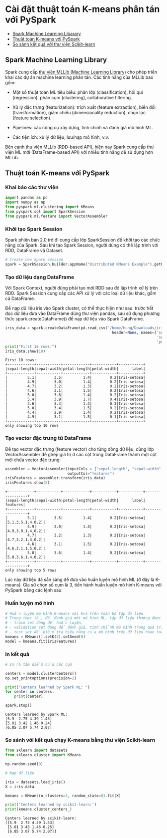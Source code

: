 # Cài đặt thuật toán K-means phân tán với PySpark

- [Spark Machine Learning Libarary](#mllib)
- [Thuật toán K-means với PySpark](#spark_kmeans)
- [So sánh kết quả với thư viện Scikit-learn](#comparison)

## Spark Machine Learning Library <a name="mllib"/>

Spark cung cấp [thư viện MLLib (Machine Learning Library)](https://spark.apache.org/docs/3.1.1/ml-guide.html) cho phép triển khai các dự án machine learning phân tán. Các tính năng của MLLib bao gồm:
- Một số thuật toán ML tiêu biểu: phân lớp (classification), hồi qui (regression), phân cụm (clustering), collaborative filtering.
- Xử lý đặc trưng (featurization): trích xuất (feature extraction), biến đối (transformation), giảm chiều (dimensionality reduction), chọn lọc (feature selection).

- Pipelines: các công cụ xây dựng, tinh chỉnh và đánh giá mô hình ML.
- Các tiện ích: xử lý dữ liệu, lưu/nạp mô hình, v.v.

Bên cạnh thư viện MLLib (RDD-based API), hiện nay Spark cung cấp thư viện ML mới (DataFrame-based API) với nhiều tính năng dễ sử dụng hơn MLLib. 

## Thuật toán K-means với PySpark <a name="spark_kmeans"/>
### Khai báo các thư viện 


```python
import pandas as pd
import numpy as np
from pyspark.ml.clustering import KMeans
from pyspark.sql import SparkSession
from pyspark.ml.feature import VectorAssembler
```

### Khởi tạo Spark Session

Spark phiên bản 2.0 trở đi cung cấp lớp SparkSession để khởi tạo các chức năng của Spark. Sau khi tạo Spark Session, người dùng có thể lập trình với RDD, DataFrame và Dataset. 


```python
# Create new Spark session
spark = SparkSession.builder.appName("Distributed KMeans Example").getOrCreate()
```

### Tạo dữ liệu dạng DataFrame

Với Spark Context, người dùng phải tạo mới RDD sau đó lập trình xử lý trên RDD. Spark Session cung cấp các API xử lý với các loại dữ liệu khác, gồm cả DataFrame.

Để nạp dữ liệu iris vào Spark cluster, có thể thực hiện như sau: trước hết đọc dữ liệu đưa vào DataFrame dùng thư viện pandas, sau sử dụng phương thức spark.createDataFrame() để nạp dữ liệu vào Spark DataFrame.


```python
iris_data = spark.createDataFrame(pd.read_csv('/home/hung/Downloads/iris.data', 
                                                header=None, names=['sepal-length',
                                                                    'sepal-width', 'petal-length', 
                                                                    'petal-width','label']))
print("First 10 rows:")
iris_data.show(10)
```

    First 10 rows:
    +------------+-----------+------------+-----------+-----------+
    |sepal-length|sepal-width|petal-length|petal-width|      label|
    +------------+-----------+------------+-----------+-----------+
    |         5.1|        3.5|         1.4|        0.2|Iris-setosa|
    |         4.9|        3.0|         1.4|        0.2|Iris-setosa|
    |         4.7|        3.2|         1.3|        0.2|Iris-setosa|
    |         4.6|        3.1|         1.5|        0.2|Iris-setosa|
    |         5.0|        3.6|         1.4|        0.2|Iris-setosa|
    |         5.4|        3.9|         1.7|        0.4|Iris-setosa|
    |         4.6|        3.4|         1.4|        0.3|Iris-setosa|
    |         5.0|        3.4|         1.5|        0.2|Iris-setosa|
    |         4.4|        2.9|         1.4|        0.2|Iris-setosa|
    |         4.9|        3.1|         1.5|        0.1|Iris-setosa|
    +------------+-----------+------------+-----------+-----------+
    only showing top 10 rows
    


### Tạo vector đặc trưng từ DataFrame

Để tạo vector đặc trưng (feature vector) cho từng dòng dữ liệu, dùng lớp VectorAssembler để ghép giá trị ở các cột trong DataFrame thành một cột mới chứa vector đặc trưng:


```python
assembler = VectorAssembler(inputCols = ["sepal-length", "sepal-width", "petal-length", "petal-width"], 
                            outputCol="features") 
irisFeatures = assembler.transform(iris_data) 
irisFeatures.show(5)
```

    +------------+-----------+------------+-----------+-----------+-----------------+
    |sepal-length|sepal-width|petal-length|petal-width|      label|         features|
    +------------+-----------+------------+-----------+-----------+-----------------+
    |         5.1|        3.5|         1.4|        0.2|Iris-setosa|[5.1,3.5,1.4,0.2]|
    |         4.9|        3.0|         1.4|        0.2|Iris-setosa|[4.9,3.0,1.4,0.2]|
    |         4.7|        3.2|         1.3|        0.2|Iris-setosa|[4.7,3.2,1.3,0.2]|
    |         4.6|        3.1|         1.5|        0.2|Iris-setosa|[4.6,3.1,1.5,0.2]|
    |         5.0|        3.6|         1.4|        0.2|Iris-setosa|[5.0,3.6,1.4,0.2]|
    +------------+-----------+------------+-----------+-----------+-----------------+
    only showing top 5 rows
    


Lúc này dữ liệu đã sẵn sàng để đưa vào huấn luyện mô hình ML (ở đây là K-means).
Gỉa sử chọn số cụm là 3, tiến hành huấn luyện mô hình K-means với PySpark bằng các lệnh sau:

### Huấn luyện mô hình


```python
# Huấn luyện mô hình K-means với K=3 trên toàn bộ tập dữ liệu.
# Trong thực tế, để đánh giá một mô hình ML, tập dữ liệu thường được chia làm 3 phần:
# - train set dùng để huấn luyện,
# - validation set dùng để đánh giá, tinh chỉnh mô hình trong quá trình huấn luyện,
# - test set để kiểm tra hiệu năng của mô hình trên dữ liệu hoàn toàn mới.
kmeans = KMeans().setK(3).setSeed(0)
model = kmeans.fit(irisFeatures)
```

### In kết quả


```python
# In ra tâm điểm của các cụm

centers = model.clusterCenters()
np.set_printoptions(precision=2)

print("Centers learned by Spark ML: ")
for center in centers:
    print(center)

spark.stop()
```

    Centers learned by Spark ML: 
    [5.9  2.75 4.39 1.43]
    [5.01 3.42 1.46 0.24]
    [6.85 3.07 5.74 2.07]


### So sánh với kết quả chạy K-means bằng thư viện Scikit-learn <a name="comparison"/>


```python
from sklearn import datasets
from sklearn.cluster import KMeans

np.random.seed(0)
```


```python
# Nạp dữ liệu

iris = datasets.load_iris()
X = iris.data

kmeans = KMeans(n_clusters=3, random_state=0).fit(X)

print('Centers learned by scikit-learn:')
print(kmeans.cluster_centers_)
```

    Centers learned by scikit-learn:
    [[5.9  2.75 4.39 1.43]
     [5.01 3.43 1.46 0.25]
     [6.85 3.07 5.74 2.07]]

